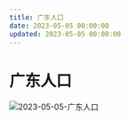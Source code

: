 ```yaml
---
title: 广东人口
date: 2023-05-05 00:00:00
updated: 2023-05-05 00:00:00
---
```


# 广东人口

![2023-05-05-广东人口](assets/2023-05-05-广东人口.jpeg)

